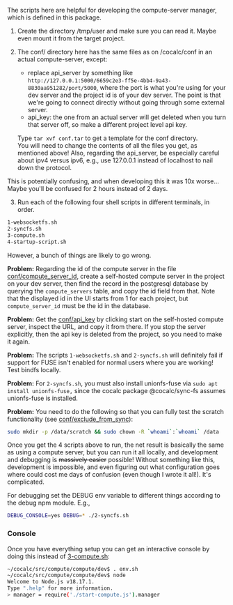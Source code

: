 The scripts here are helpful for developing the compute\-server manager, which is defined in this package.

1. Create the directory /tmp/user and make sure you can read it. Maybe even mount it from the target project.

2. The conf/ directory here has the same files as on /cocalc/conf in an actual compute\-server, except:
     - replace api_server by something like `http://127.0.0.1:5000/6659c2e3-ff5e-4bb4-9a43-8830aa951282/port/5000`, where the port is what you're using for your dev server and the project id is of your dev server. The point is that we're going to connect directly without going through some external server.
     - api_key: the one from an actual server will get deleted when you turn that server off, so make a different project level api key.

   Type `tar xvf conf.tar` to get a template for the conf directory.  
   You will need to change the contents of all the files you get, as 
   mentioned above!  Also, regarding the api_server, be especially careful
   about ipv4 versus ipv6, e.g., use 127.0.0.1 instead of localhost to
   nail down the protocol.

This is potentially confusing, and when developing this it was 10x worse... Maybe you'll be confused for 2 hours instead of 2 days.

3. Run each of the following four shell scripts in different terminals, in order.

```sh
1-websocketfs.sh
2-syncfs.sh
3-compute.sh
4-startup-script.sh
```

However, a bunch of things are likely to go wrong. 

**Problem:** Regarding the id of the compute server in the file [conf/compute\_server\_id](./conf/compute_server_id), create a self\-hosted compute server in the project on your dev server, then find the record in the postgresql database by querying the `compute_servers` table, and copy the id field from that.  Note that the displayed id in the UI starts from 1 for each project, but `compute_server_id` must be the id in the database.

**Problem:** Get the [conf/api_key](./conf/api_key) by clicking start on the self\-hosted compute server, inspect the URL, and copy it from there.  If you stop the server explicitly, then the api key is deleted from the project, so you need to make it again.

**Problem:** The scripts `1-websocketfs.sh` and `2-syncfs.sh` will definitely fail if support for FUSE isn't enabled for normal users where you are working! Test bindfs locally. 

**Problem:** For `2-syncfs.sh`, you must also install unionfs\-fuse via `sudo apt install unionfs-fuse,`  since the cocalc package @cocalc/sync\-fs assumes unionfs\-fuse is installed.   

**Problem:** You need to do the following so that you can fully test the scratch functionality \(see [conf/exclude_from_sync](./conf/exclude_from_sync)\):

```sh
sudo mkdir -p /data/scratch && sudo chown -R `whoami`:`whoami` /data
```

Once you get the 4 scripts above to run, the net result is basically the same as using a compute server, but you can run it all locally, and development and debugging is ~~massively easier~~ possible! Without something like this, development is impossible, and even figuring out what configuration goes where could cost me days of confusion \(even though I wrote it all!\). It's complicated.

For debugging set the DEBUG env variable to different things according to the debug npm module. E.g.,

```sh
DEBUG_CONSOLE=yes DEBUG=* ./2-syncfs.sh
```

### Console

Once you have everything setup you can get an interactive console by doing this instead of [3\-compute.sh](http://3-compute.sh): 

```sh
~/cocalc/src/compute/compute/dev$ . env.sh
~/cocalc/src/compute/compute/dev$ node
Welcome to Node.js v18.17.1.
Type ".help" for more information.
> manager = require('./start-compute.js').manager

```

